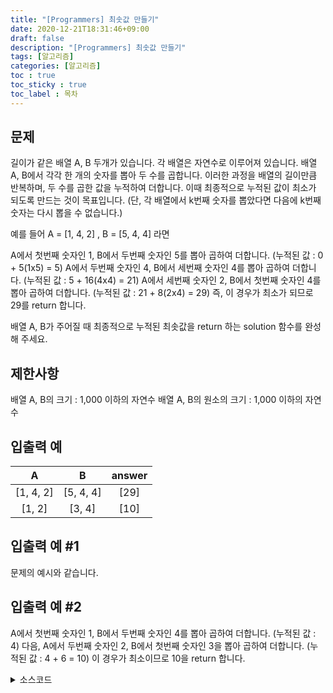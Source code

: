 ```yaml
---
title: "[Programmers] 최솟값 만들기"
date: 2020-12-21T18:31:46+09:00
draft: false
description: "[Programmers] 최솟값 만들기"
tags: [알고리즘]
categories: [알고리즘]
toc : true
toc_sticky : true
toc_label : 목차
---
```

## 문제
길이가 같은 배열 A, B 두개가 있습니다. 각 배열은 자연수로 이루어져 있습니다.
배열 A, B에서 각각 한 개의 숫자를 뽑아 두 수를 곱합니다. 이러한 과정을 배열의 길이만큼 반복하며, 두 수를 곱한 값을 누적하여 더합니다. 이때 최종적으로 누적된 값이 최소가 되도록 만드는 것이 목표입니다. (단, 각 배열에서 k번째 숫자를 뽑았다면 다음에 k번째 숫자는 다시 뽑을 수 없습니다.)

예를 들어 A = [1, 4, 2] , B = [5, 4, 4] 라면

A에서 첫번째 숫자인 1, B에서 두번째 숫자인 5를 뽑아 곱하여 더합니다. (누적된 값 : 0 + 5(1x5) = 5)
A에서 두번째 숫자인 4, B에서 세번째 숫자인 4를 뽑아 곱하여 더합니다. (누적된 값 : 5 + 16(4x4) = 21)
A에서 세번째 숫자인 2, B에서 첫번째 숫자인 4를 뽑아 곱하여 더합니다. (누적된 값 : 21 + 8(2x4) = 29)
즉, 이 경우가 최소가 되므로 29를 return 합니다.

배열 A, B가 주어질 때 최종적으로 누적된 최솟값을 return 하는 solution 함수를 완성해 주세요.

## 제한사항
배열 A, B의 크기 : 1,000 이하의 자연수
배열 A, B의 원소의 크기 : 1,000 이하의 자연수

## 입출력 예

|A|B|answer|
|:-----------:|:-----------:|:----------------:|
|[1, 4, 2]|[5, 4, 4]|[29]|
|[1, 2]|[3, 4]|[10]|


## 입출력 예 #1
문제의 예시와 같습니다.

## 입출력 예 #2
A에서 첫번째 숫자인 1, B에서 두번째 숫자인 4를 뽑아 곱하여 더합니다. (누적된 값 : 4) 다음, A에서 두번째 숫자인 2, B에서 첫번째 숫자인 3을 뽑아 곱하여 더합니다. (누적된 값 : 4 + 6 = 10)
이 경우가 최소이므로 10을 return 합니다.

<details>
<summary>소스코드</summary>
<div markdown="1">

```java
import java.util.Arrays;
class Solution
{
    public int solution(int[] A, int[] B) {
		Arrays.sort(A); 
		Arrays.sort(B);
		
		int sum = 0; 
		for(int i=0; i<A.length; i++) { 
			sum += A[i] * B[A.length-i-1];
		}
		
		return sum;
	}
}
```
</div>
</details>